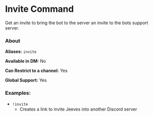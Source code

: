 # Invite Command

Get an invite to bring the bot to the server an invite to the bots support server.

### About

**Aliases:** `invite`

**Available in DM:** No

**Can Restrict to a channel:** Yes

**Global Support:** Yes

### Examples:

* `!invite`
  -  Creates a link to invite Jeeves into another Discord server
